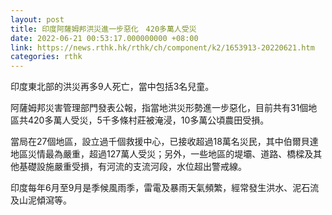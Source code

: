```yaml
---
layout: post
title: 印度阿薩姆邦洪災進一步惡化　420多萬人受災
date: 2022-06-21 00:53:17.000000000 +08:00
link: https://news.rthk.hk/rthk/ch/component/k2/1653913-20220621.htm
categories: rthk
---
```


印度東北部的洪災再多9人死亡，當中包括3名兒童。

阿薩姆邦災害管理部門發表公報，指當地洪災形勢進一步惡化，目前共有31個地區共420多萬人受災，5千多條村莊被淹浸，10多萬公頃農田受損。

當局在27個地區，設立過千個救援中心，已接收超過18萬名災民，其中伯爾貝達地區災情最為嚴重，超過127萬人受災；另外，一些地區的堤壩、道路、橋樑及其他基礎設施嚴重受損，有河流的支流河段，水位超出警戒線。

印度每年6月至9月是季候風雨季，雷電及暴雨天氣頻繁，經常發生洪水、泥石流及山泥傾瀉等。

